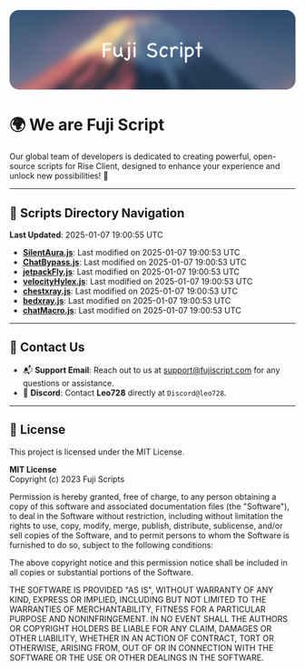 ![Banner](.github/b.webp)

# 🌍 **We are Fuji Script**

Our global team of developers is dedicated to creating powerful, open-source scripts for Rise Client, designed to enhance your experience and unlock new possibilities! 🌟

---
<!-- SCRIPTS_NAVIGATION_START -->
## 📂 **Scripts Directory Navigation**

**Last Updated**: 2025-01-07 19:00:55 UTC

- **[SilentAura.js](scripts/SilentAura.js)**: Last modified on 2025-01-07 19:00:53 UTC
- **[ChatBypass.js](scripts/ChatBypass.js)**: Last modified on 2025-01-07 19:00:53 UTC
- **[jetpackFly.js](scripts/jetpackFly.js)**: Last modified on 2025-01-07 19:00:53 UTC
- **[velocityHylex.js](scripts/velocityHylex.js)**: Last modified on 2025-01-07 19:00:53 UTC
- **[chestxray.js](scripts/chestxray.js)**: Last modified on 2025-01-07 19:00:53 UTC
- **[bedxray.js](scripts/bedxray.js)**: Last modified on 2025-01-07 19:00:53 UTC
- **[chatMacro.js](scripts/chatMacro.js)**: Last modified on 2025-01-07 19:00:53 UTC

<!-- SCRIPTS_NAVIGATION_END -->

---

## 💬 **Contact Us**  
- 📬 **Support Email**: Reach out to us at [support@fujiscript.com](mailto:support@fujiscript.com) for any questions or assistance.  
- 💬 **Discord**: Contact **Leo728** directly at `Discord@leo728`.

---

## 📜 **License**

This project is licensed under the MIT License.  

**MIT License**  
Copyright (c) 2023 Fuji Scripts  

Permission is hereby granted, free of charge, to any person obtaining a copy of this software and associated documentation files (the "Software"), to deal in the Software without restriction, including without limitation the rights to use, copy, modify, merge, publish, distribute, sublicense, and/or sell copies of the Software, and to permit persons to whom the Software is furnished to do so, subject to the following conditions:  

The above copyright notice and this permission notice shall be included in all copies or substantial portions of the Software.  

THE SOFTWARE IS PROVIDED "AS IS", WITHOUT WARRANTY OF ANY KIND, EXPRESS OR IMPLIED, INCLUDING BUT NOT LIMITED TO THE WARRANTIES OF MERCHANTABILITY, FITNESS FOR A PARTICULAR PURPOSE AND NONINFRINGEMENT. IN NO EVENT SHALL THE AUTHORS OR COPYRIGHT HOLDERS BE LIABLE FOR ANY CLAIM, DAMAGES OR OTHER LIABILITY, WHETHER IN AN ACTION OF CONTRACT, TORT OR OTHERWISE, ARISING FROM, OUT OF OR IN CONNECTION WITH THE SOFTWARE OR THE USE OR OTHER DEALINGS IN THE SOFTWARE.  

